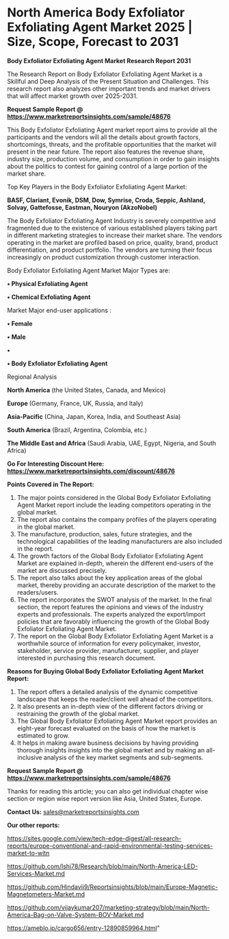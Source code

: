 # North America Body Exfoliator Exfoliating Agent Market 2025 | Size, Scope, Forecast to 2031

<strong>Body Exfoliator Exfoliating Agent Market Research Report 2031</strong>

The Research Report on Body Exfoliator Exfoliating Agent Market is a Skillful and Deep Analysis of the Present Situation and Challenges. This research report also analyzes other important trends and market drivers that will affect market growth over 2025-2031.

<strong>Request Sample Report @ <a href=https://www.marketreportsinsights.com/sample/48676>https://www.marketreportsinsights.com/sample/48676</a></strong>

This Body Exfoliator Exfoliating Agent market report aims to provide all the participants and the vendors will all the details about growth factors, shortcomings, threats, and the profitable opportunities that the market will present in the near future. The report also features the revenue share, industry size, production volume, and consumption in order to gain insights about the politics to contest for gaining control of a large portion of the market share.

Top Key Players in the Body Exfoliator Exfoliating Agent Market:

<strong>BASF, Clariant, Evonik, DSM, Dow, Symrise, Croda, Seppic, Ashland, Solvay, Gattefosse, Eastman, Nouryon (AkzoNobel)</strong>

The Body Exfoliator Exfoliating Agent Industry is severely competitive and fragmented due to the existence of various established players taking part in different marketing strategies to increase their market share. The vendors operating in the market are profiled based on price, quality, brand, product differentiation, and product portfolio. The vendors are turning their focus increasingly on product customization through customer interaction.

Body Exfoliator Exfoliating Agent Market Major Types are:

<strong>•  Physical Exfoliating Agent

•  Chemical Exfoliating Agent</strong>

Market Major end-user applications :

<strong>•  Female

•  Male

•  

•  Body Exfoliator Exfoliating Agent</strong>

Regional Analysis

</u><strong><b>North America</b></strong> (the United States, Canada, and Mexico)

<strong><b>Europe </b></strong>(Germany, France, UK, Russia, and Italy)

<strong><b>Asia-Pacific</b></strong> (China, Japan, Korea, India, and Southeast Asia)

<strong><b>South America</b></strong> (Brazil, Argentina, Colombia, etc.)

<strong><b>The Middle East and Africa</b></strong> (Saudi Arabia, UAE, Egypt, Nigeria, and South Africa)

<strong>Go For Interesting Discount Here: <a href=https://www.marketreportsinsights.com/discount/48676>https://www.marketreportsinsights.com/discount/48676</a></strong>

<strong>Points Covered in The Report:</strong>
<ol>
  <li>The major points considered in the Global Body Exfoliator Exfoliating Agent Market report include the leading competitors operating in the global market.</li>
  <li>The report also contains the company profiles of the players operating in the global market.</li>
  <li>The manufacture, production, sales, future strategies, and the technological capabilities of the leading manufacturers are also included in the report.</li>
  <li>The growth factors of the Global Body Exfoliator Exfoliating Agent Market are explained in-depth, wherein the different end-users of the market are discussed precisely.</li>
  <li>The report also talks about the key application areas of the global market, thereby providing an accurate description of the market to the readers/users.</li>
  <li>The report incorporates the SWOT analysis of the market. In the final section, the report features the opinions and views of the industry experts and professionals. The experts analyzed the export/import policies that are favorably influencing the growth of the Global Body Exfoliator Exfoliating Agent Market.</li>
  <li>The report on the Global Body Exfoliator Exfoliating Agent Market is a worthwhile source of information for every policymaker, investor, stakeholder, service provider, manufacturer, supplier, and player interested in purchasing this research document.</li>
</ol>
<strong>Reasons for Buying Global Body Exfoliator Exfoliating Agent Market Report:</strong>

<ol>
  <li>The report offers a detailed analysis of the dynamic competitive landscape that keeps the reader/client well ahead of the competitors.</li>
  <li>It also presents an in-depth view of the different factors driving or restraining the growth of the global market.</li>
  <li>The Global Body Exfoliator Exfoliating Agent Market report provides an eight-year forecast evaluated on the basis of how the market is estimated to grow.</li>
  <li>It helps in making aware business decisions by having providing thorough insights insights into the global market and by making an all-inclusive analysis of the key market segments and sub-segments.</li>
</ol>
<strong>Request Sample Report @ <a href=https://www.marketreportsinsights.com/sample/48676>https://www.marketreportsinsights.com/sample/48676</a></strong>


Thanks for reading this article; you can also get individual chapter wise section or region wise report version like Asia, United States, Europe.

<strong>Contact Us:</strong>
sales@marketreportsinsights.com

<strong>Our other reports:</strong>

<a href=https://sites.google.com/view/tech-edge-digest/all-research-reports/europe-conventional-and-rapid-environmental-testing-services-market-to-witn>https://sites.google.com/view/tech-edge-digest/all-research-reports/europe-conventional-and-rapid-environmental-testing-services-market-to-witn</a>

<a href=https://github.com/Ishi78/Research/blob/main/North-America-LED-Services-Market.md>https://github.com/Ishi78/Research/blob/main/North-America-LED-Services-Market.md</a>

<a href=https://github.com/Hindavii9/Reportsinsights/blob/main/Europe-Magnetic-Magnetometers-Market.md>https://github.com/Hindavii9/Reportsinsights/blob/main/Europe-Magnetic-Magnetometers-Market.md</a>

<a href=https://github.com/vijaykumar207/marketing-strategy/blob/main/North-America-Bag-on-Valve-System-BOV-Market.md>https://github.com/vijaykumar207/marketing-strategy/blob/main/North-America-Bag-on-Valve-System-BOV-Market.md</a>

<a href=https://ameblo.jp/cargo656/entry-12890859964.html>https://ameblo.jp/cargo656/entry-12890859964.html</a>"
